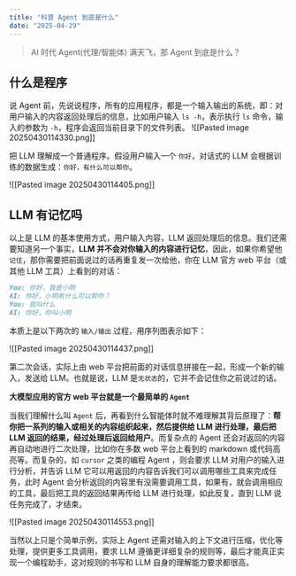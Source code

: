 ```yaml
---
title: "科普 Agent 到底是什么"
date: "2025-04-29"
---
```


> AI 时代 Agent(代理/智能体) 满天飞，那 Agent 到底是什么？
## 什么是程序

说 Agent 前，先说说程序，所有的应用程序，都是一个输入输出的系统，即：对用户输入的内容返回处理后的信息，比如用户输入 `ls -h`，表示执行 `ls` 命令，输入的参数为 `-h`，程序会返回当前目录下的文件列表。
![[Pasted image 20250430114330.png]]

把 LLM 理解成一个普通程序。假设用户输入一个 `你好`，对话式的 LLM 会根据训练的数据生成：`你好，有什么可以帮你`。

![[Pasted image 20250430114405.png]]

## LLM 有记忆吗

以上是 LLM 的基本使用方式，用户输入内容，LLM 返回处理后的信息。我们还需要知道另一个事实，**LLM 并不会对你输入的内容进行记忆**，因此，如果你希望他`记住`，那你需要把前面说过的话再重复发一次给他，你在 LLM 官方 web 平台（或其他 LLM 工具）上看到的对话：

```markdown
You: 你好，我是小明
AI: 你好，小明有什么可以帮你？
You: 我叫什么
AI: 你好，你叫小明
```
本质上是以下两次的 `输入/输出` 过程，用序列图表示如下：

![[Pasted image 20250430114437.png]]

第二次会话，实际上由 web 平台把前面的对话信息拼接在一起，形成一个新的输入，发送给 LLM。也就是说，LLM 是`无状态`的，它并不会记住你之前说过的话。

**大模型应用的官方 web 平台就是一个最简单的 `Agent`**

当我们理解什么叫 `Agent` 后，再看到什么智能体时就不难理解其背后原理了：**帮你把一系列的输入或相关的内容组织起来，然后提供给 LLM 进行处理，最后把 LLM 返回的结果，经过处理后返回给用户**。而复杂点的 Agent 还会对返回的内容再自动地进行二次处理，比如你在多数 web 平台上看到的 markdown 或代码高亮等。而复杂的，如 `cursor` 之类的编程 Agent ，则会要求 LLM 对用户的输入进行分析，并告诉 LLM 它可以用返回的内容告诉我们可以调用哪些工具来完成任务，此时 Agent 会分析返回的内容里有没需要调用工具，如果有，就会调用相应的工具，最后把工具的返回结果再传给 LLM 进行处理，如此反复，直到 LLM 说任务完成了，才结束。

![[Pasted image 20250430114553.png]]

当然以上只是个简单示例，实际上 Agent 还需对输入的上下文进行压缩，优化等处理，提供更多工具调用，要求 LLM 遵循更详细复杂的规则等，最后才能真正实现一个编程助手，这对规则的书写和 LLM 自身的理解能力要求都很高。